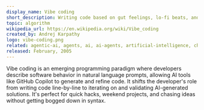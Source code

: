 ```yaml
---
display_name: Vibe coding
short_description: Writing code based on gut feelings, lo-fi beats, and blind trust in your AI assistant. No plan. Just vibes.
topic: algorithm
wikipedia_url: https://en.wikipedia.org/wiki/Vibe_coding
created_by: Andrej Karpathy
logo: vibe-coding.png
related: agentic-ai, agents, ai, ai-agents, artificial-intelligence, chatgpt, claude, copilot, cursor, deep-learning, foundation-models, gemini, generative-ai, github-copilot, large-language-model, llm, openai, machine-learning, neural-networks, transformers
released: February, 2005
---
```

Vibe coding is an emerging programming paradigm where developers describe software behavior in natural language prompts, allowing AI tools like GitHub Copilot to generate and refine code. It shifts the developer's role from writing code line-by-line to iterating on and validating AI-generated solutions.  It's perfect for quick hacks, weekend projects, and chasing ideas without getting bogged down in syntax.